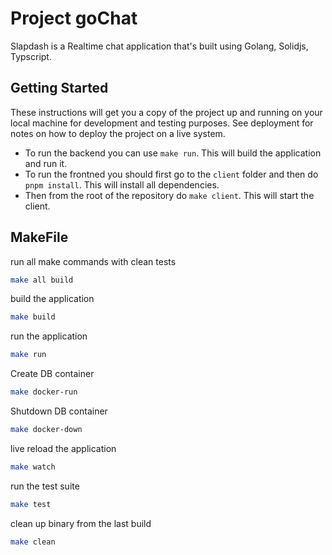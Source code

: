 # Project goChat

Slapdash is a Realtime chat application that's built using Golang, Solidjs, Typscript.

## Getting Started

These instructions will get you a copy of the project up and running on your local machine for development and testing purposes. See deployment for notes on how to deploy the project on a live system.

- To run the backend you can use `make run`. This will build the application and run it.
- To run the frontned you should first go to the `client` folder and then do `pnpm install`. This will install all dependencies.
- Then from the root of the repository do `make client`. This will start the client.

## MakeFile

run all make commands with clean tests

```bash
make all build
```

build the application

```bash
make build
```

run the application

```bash
make run
```

Create DB container

```bash
make docker-run
```

Shutdown DB container

```bash
make docker-down
```

live reload the application

```bash
make watch
```

run the test suite

```bash
make test
```

clean up binary from the last build

```bash
make clean
```

